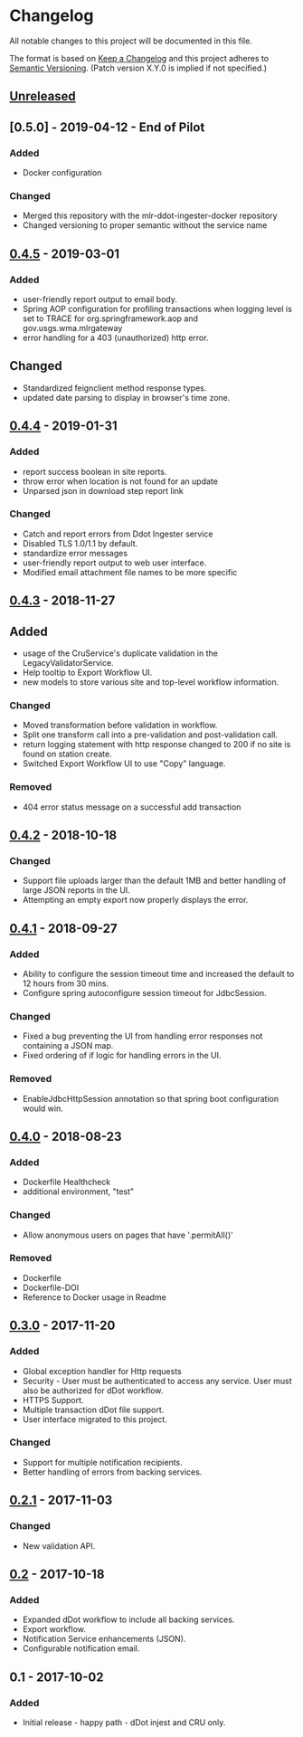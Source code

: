 # Changelog
All notable changes to this project will be documented in this file.

The format is based on [Keep a Changelog](http://keepachangelog.com/en/1.0.0/)
and this project adheres to [Semantic Versioning](http://semver.org/spec/v2.0.0.html). (Patch version X.Y.0 is implied if not specified.)

## [Unreleased]

## [0.5.0] - 2019-04-12 - End of Pilot
### Added
- Docker configuration

### Changed
- Merged this repository with the mlr-ddot-ingester-docker repository
- Changed versioning to proper semantic without the service name


## [0.4.5] - 2019-03-01
### Added
- user-friendly report output to email body.
- Spring AOP configuration for profiling transactions when logging level is set to TRACE for org.springframework.aop and gov.usgs.wma.mlrgateway
- error handling for a 403 (unauthorized) http error.

## Changed
- Standardized feignclient method response types. 
- updated date parsing to display in browser's time zone. 

## [0.4.4] - 2019-01-31
### Added
- report success boolean in site reports.
- throw error when location is not found for an update
- Unparsed json in download step report link 

### Changed
- Catch and report errors from Ddot Ingester service
- Disabled TLS 1.0/1.1 by default.
- standardize error messages
- user-friendly report output to web user interface.
- Modified email attachment file names to be more specific

## [0.4.3] - 2018-11-27
## Added
- usage of the CruService's duplicate validation in the LegacyValidatorService.
- Help tooltip to Export Workflow UI. 
- new models to store various site and top-level workflow information.
 
### Changed
- Moved transformation before validation in workflow. 
- Split one transform call into a pre-validation and post-validation call.
- return logging statement with http response changed to 200 if no site is found on station create.
- Switched Export Workflow UI to use "Copy" language. 

### Removed
- 404 error status message on a successful add transaction

## [0.4.2] - 2018-10-18
### Changed
- Support file uploads larger than the default 1MB and better handling of large JSON reports in the UI.
- Attempting an empty export now properly displays the error.

## [0.4.1] - 2018-09-27
### Added
- Ability to configure the session timeout time and increased the default to 12 hours from 30 mins.
- Configure spring autoconfigure session timeout for JdbcSession. 

### Changed
- Fixed a bug preventing the UI from handling error responses not containing a JSON map. 
- Fixed ordering of if logic for handling errors in the UI. 

### Removed
- EnableJdbcHttpSession annotation so that spring boot configuration would win.

## [0.4.0] - 2018-08-23
### Added
- Dockerfile Healthcheck
- additional environment, "test"

### Changed
- Allow anonymous users on pages that have '.permitAll()' 

### Removed
- Dockerfile
- Dockerfile-DOI
- Reference to Docker usage in Readme


## [0.3.0] - 2017-11-20
### Added
- Global exception handler for Http requests
- Security - User must be authenticated to access any service. User must also be authorized for dDot workflow.
- HTTPS Support.
- Multiple transaction dDot file support.
- User interface migrated to this project.

### Changed
- Support for multiple notification recipients.
- Better handling of errors from backing services.

## [0.2.1] - 2017-11-03
### Changed
- New validation API.

## [0.2] - 2017-10-18
### Added
- Expanded dDot workflow to include all backing services.
- Export workflow.
- Notification Service enhancements (JSON).
- Configurable notification email.

## 0.1 - 2017-10-02
### Added
- Initial release - happy path - dDot injest and CRU only.

[Unreleased]: https://github.com/USGS-CIDA/MLR-Gateway/compare/mlrgateway-0.5.0...master
[0.4.5]: https://github.com/USGS-CIDA/MLR-Gateway/compare/mlrgateway-0.4.5...0.5.0
[0.4.5]: https://github.com/USGS-CIDA/MLR-Gateway/compare/mlrgateway-0.4.4...mlrgateway-0.4.5
[0.4.4]: https://github.com/USGS-CIDA/MLR-Gateway/compare/mlrgateway-0.4.3...mlrgateway-0.4.4
[0.4.3]: https://github.com/USGS-CIDA/MLR-Gateway/compare/mlrgateway-0.4.2...mlrgateway-0.4.3
[0.4.2]: https://github.com/USGS-CIDA/MLR-Gateway/compare/mlrgateway-0.4.1...mlrgateway-0.4.2
[0.4.1]: https://github.com/USGS-CIDA/MLR-Gateway/compare/mlrgateway-0.4.0...mlrgateway-0.4.1
[0.4.0]: https://github.com/USGS-CIDA/MLR-Gateway/compare/mlrgateway-0.3.0...mlrgateway-0.4.0
[0.3.0]: https://github.com/USGS-CIDA/MLR-Gateway/compare/mlrgateway-0.2.1...mlrgateway-0.3.0
[0.2.1]: https://github.com/USGS-CIDA/MLR-Gateway/compare/mlrgateway-0.2...mlrgateway-0.2.1
[0.2]: https://github.com/USGS-CIDA/MLR-Gateway/compare/mlrgateway-0.1...mlrgateway-0.2
